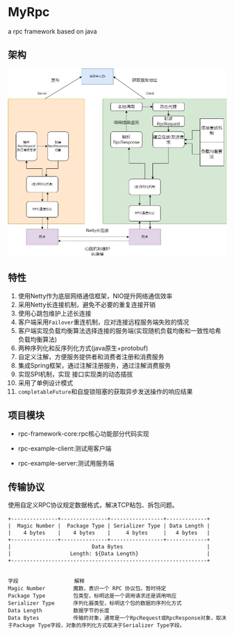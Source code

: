 # MyRpc
a rpc framework based on java

## 架构

![图片](./总体架构.jpg)

## 特性

1. 使用Netty作为底层网络通信框架，NIO提升网络通信效率
2. 采用Netty长连接机制，避免不必要的重复连接开销
3. 使用心跳包维护上述长连接
4. 客户端采用`Failover`重连机制，应对连接远程服务端失败的情况
5. 客户端实现负载均衡算法选择连接的服务端(实现随机负载均衡和一致性哈希负载均衡算法)
6. 两种序列化和反序列化方式(java原生+protobuf)
7. 自定义注解，方便服务提供者和消费者注册和消费服务
8. 集成Spring框架，通过注解注册服务，通过注解消费服务
9. 实现SPI机制，实现 接口实现类的动态插拔
10. 采用了单例设计模式
11. `completableFuture`和自旋锁阻塞的获取异步发送操作的响应结果

## 项目模块

- rpc-framework-core:rpc核心功能部分代码实现

- rpc-example-client:测试用客户端
- rpc-example-server:测试用服务端

## 传输协议

使用自定义RPC协议规定数据格式，解决TCP粘包、拆包问题。 

```
+---------------+---------------+-----------------+-------------+
|  Magic Number |  Package Type | Serializer Type | Data Length |
|    4 bytes    |    4 bytes    |     4 bytes     |   4 bytes   |
+---------------+---------------+-----------------+-------------+
|                          Data Bytes                           |
|                   Length: ${Data Length}                      |
+---------------------------------------------------------------+
```
```

字段					解释
Magic Number		 魔数，表识一个 RPC 协议包，暂时待定
Package Type		 包类型，标明这是一个调用请求还是调用响应
Serializer Type		 序列化器类型，标明这个包的数据的序列化方式
Data Length			 数据字节的长度
Data Bytes			 传输的对象，通常是一个RpcRequest或RpcResponse对象，取决于Package Type字段，对象的序列化方式取决于Serializer Type字段。
```